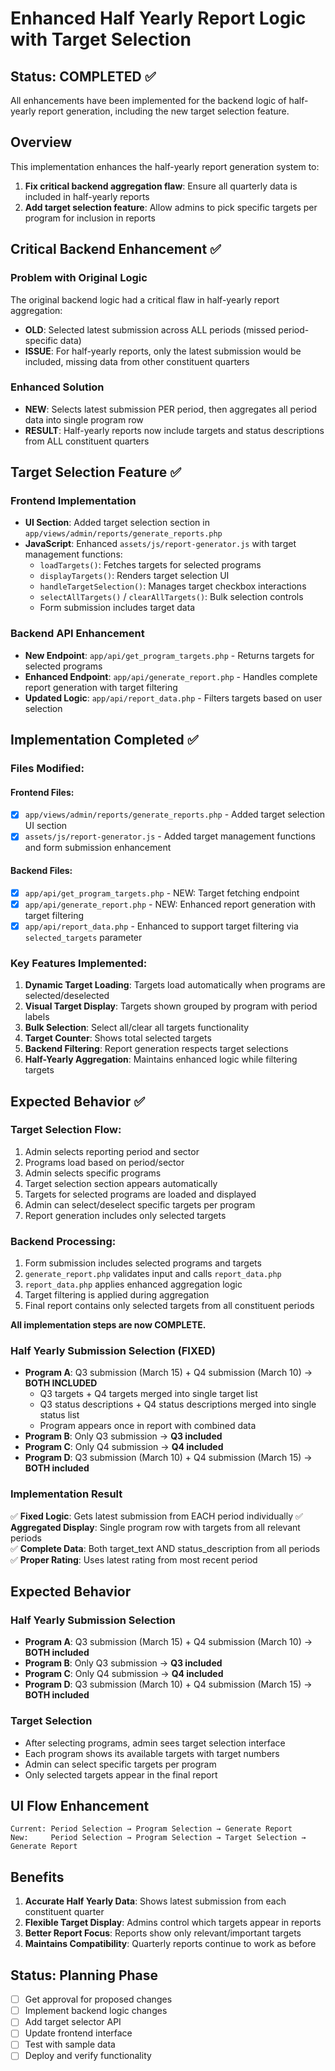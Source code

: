 # Enhanced Half Yearly Report Logic with Target Selection

## Status: COMPLETED ✅

All enhancements have been implemented for the backend logic of half-yearly report generation, including the new target selection feature.

## Overview

This implementation enhances the half-yearly report generation system to:
1. **Fix critical backend aggregation flaw**: Ensure all quarterly data is included in half-yearly reports
2. **Add target selection feature**: Allow admins to pick specific targets per program for inclusion in reports

## Critical Backend Enhancement ✅

### Problem with Original Logic
The original backend logic had a critical flaw in half-yearly report aggregation:
- **OLD**: Selected latest submission across ALL periods (missed period-specific data)
- **ISSUE**: For half-yearly reports, only the latest submission would be included, missing data from other constituent quarters

### Enhanced Solution
- **NEW**: Selects latest submission PER period, then aggregates all period data into single program row
- **RESULT**: Half-yearly reports now include targets and status descriptions from ALL constituent quarters

## Target Selection Feature ✅

### Frontend Implementation
- **UI Section**: Added target selection section in `app/views/admin/reports/generate_reports.php`
- **JavaScript**: Enhanced `assets/js/report-generator.js` with target management functions:
  - `loadTargets()`: Fetches targets for selected programs
  - `displayTargets()`: Renders target selection UI
  - `handleTargetSelection()`: Manages target checkbox interactions
  - `selectAllTargets()` / `clearAllTargets()`: Bulk selection controls
  - Form submission includes target data

### Backend API Enhancement
- **New Endpoint**: `app/api/get_program_targets.php` - Returns targets for selected programs
- **Enhanced Endpoint**: `app/api/generate_report.php` - Handles complete report generation with target filtering
- **Updated Logic**: `app/api/report_data.php` - Filters targets based on user selection

## Implementation Completed ✅

### Files Modified:

#### Frontend Files:
- [x] `app/views/admin/reports/generate_reports.php` - Added target selection UI section
- [x] `assets/js/report-generator.js` - Added target management functions and form submission enhancement

#### Backend Files:
- [x] `app/api/get_program_targets.php` - NEW: Target fetching endpoint
- [x] `app/api/generate_report.php` - NEW: Enhanced report generation with target filtering
- [x] `app/api/report_data.php` - Enhanced to support target filtering via `selected_targets` parameter

### Key Features Implemented:

1. **Dynamic Target Loading**: Targets load automatically when programs are selected/deselected
2. **Visual Target Display**: Targets shown grouped by program with period labels
3. **Bulk Selection**: Select all/clear all targets functionality
4. **Target Counter**: Shows total selected targets
5. **Backend Filtering**: Report generation respects target selections
6. **Half-Yearly Aggregation**: Maintains enhanced logic while filtering targets

## Expected Behavior ✅

### Target Selection Flow:
1. Admin selects reporting period and sector
2. Programs load based on period/sector
3. Admin selects specific programs
4. Target selection section appears automatically
5. Targets for selected programs are loaded and displayed
6. Admin can select/deselect specific targets per program
7. Report generation includes only selected targets

### Backend Processing:
1. Form submission includes selected programs and targets
2. `generate_report.php` validates input and calls `report_data.php`
3. `report_data.php` applies enhanced aggregation logic
4. Target filtering is applied during aggregation
5. Final report contains only selected targets from all constituent periods

**All implementation steps are now COMPLETE.**



### Half Yearly Submission Selection (FIXED)
- **Program A**: Q3 submission (March 15) + Q4 submission (March 10) → **BOTH INCLUDED**
  - Q3 targets + Q4 targets merged into single target list
  - Q3 status descriptions + Q4 status descriptions merged into single status list
  - Program appears once in report with combined data
- **Program B**: Only Q3 submission → **Q3 included**  
- **Program C**: Only Q4 submission → **Q4 included**
- **Program D**: Q3 submission (March 10) + Q4 submission (March 15) → **BOTH included**

### Implementation Result
✅ **Fixed Logic**: Gets latest submission from EACH period individually
✅ **Aggregated Display**: Single program row with targets from all relevant periods  
✅ **Complete Data**: Both target_text AND status_description from all periods
✅ **Proper Rating**: Uses latest rating from most recent period

## Expected Behavior

### Half Yearly Submission Selection
- **Program A**: Q3 submission (March 15) + Q4 submission (March 10) → **BOTH included**
- **Program B**: Only Q3 submission → **Q3 included**  
- **Program C**: Only Q4 submission → **Q4 included**
- **Program D**: Q3 submission (March 10) + Q4 submission (March 15) → **BOTH included**

### Target Selection
- After selecting programs, admin sees target selection interface
- Each program shows its available targets with target numbers
- Admin can select specific targets per program
- Only selected targets appear in the final report

## UI Flow Enhancement
```
Current: Period Selection → Program Selection → Generate Report
New:     Period Selection → Program Selection → Target Selection → Generate Report
```

## Benefits
1. **Accurate Half Yearly Data**: Shows latest submission from each constituent quarter
2. **Flexible Target Display**: Admins control which targets appear in reports
3. **Better Report Focus**: Reports show only relevant/important targets
4. **Maintains Compatibility**: Quarterly reports continue to work as before

## Status: Planning Phase
- [ ] Get approval for proposed changes
- [ ] Implement backend logic changes
- [ ] Add target selector API
- [ ] Update frontend interface
- [ ] Test with sample data
- [ ] Deploy and verify functionality
